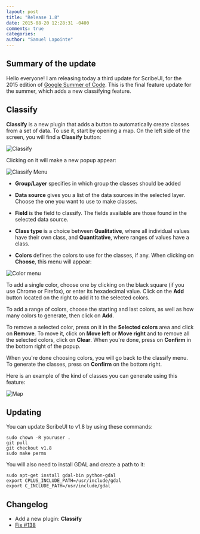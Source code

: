 ```yaml
---
layout: post
title: "Release 1.8"
date: 2015-08-20 12:28:31 -0400
comments: true
categories:
author: "Samuel Lapointe"
---
```


## Summary of the update

Hello everyone! I am releasing today a third update for ScribeUI, for the 2015 edition of [Google Summer of Code](https://www.google-melange.com/gsoc/homepage/google/gsoc2015). This is the final feature update for the summer, which adds a new classifying feature.

## Classify

**Classify** is a new plugin that adds a button to automatically create classes from a set of data. To use it, start by opening a map. On the left side of the screen, you will find a **Classify** button:

![Classify](https://cloud.githubusercontent.com/assets/2997638/9389906/99d397c8-473b-11e5-9bba-8d216e89cc7b.png)

Clicking on it will make a new popup appear:

![Classify Menu](https://cloud.githubusercontent.com/assets/2997638/9389976/262ee2cc-473c-11e5-866e-a5f149072d0a.png)

* **Group/Layer** specifies in which group the classes should be added

* **Data source** gives you a list of the data sources in the selected layer. Choose the one you want to use to make classes.

* **Field** is the field to classify. The fields available are those found in the selected data source.

* **Class type** is a choice between **Qualitative**, where all individual values have their own class, and **Quantitative**, where ranges of values have a class.

* **Colors** defines the colors to use for the classes, if any. When clicking on **Choose**, this menu will appear:

![Color menu](https://cloud.githubusercontent.com/assets/2997638/9390070/cde4ef02-473c-11e5-84bd-bc4df72d695f.png)

To add a single color, choose one by clicking on the black square (if you use Chrome or Firefox), or enter its hexadecimal value. Click on the **Add** button located on the right to add it to the selected colors.

To add a range of colors, choose the starting and last colors, as well as how many colors to generate, then click on **Add**.

To remove a selected color, press on it in the **Selected colors** area and click on **Remove**. To move it, click on **Move left** or **Move right** and to remove all the selected colors, click on **Clear**. When you're done, press on **Confirm** in the bottom right of the popup.

When you're done choosing colors, you will go back to the classify menu. To generate the classes, press on **Confirm** on the bottom right.

Here is an example of the kind of classes you can generate using this feature:

![Map](https://cloud.githubusercontent.com/assets/2997638/9390262/110354bc-473e-11e5-8644-039a055a65fd.png)

## Updating

You can update ScribeUI to v1.8 by using these commands:

    sudo chown -R youruser .
    git pull
    git checkout v1.8
    sudo make perms

You will also need to install GDAL and create a path to it:

    sudo apt-get install gdal-bin python-gdal
    export CPLUS_INCLUDE_PATH=/usr/include/gdal
    export C_INCLUDE_PATH=/usr/include/gdal

## Changelog

* Add a new plugin: **Classify**
* [Fix #138](https://github.com/mapgears/scribeui/issues/138)
